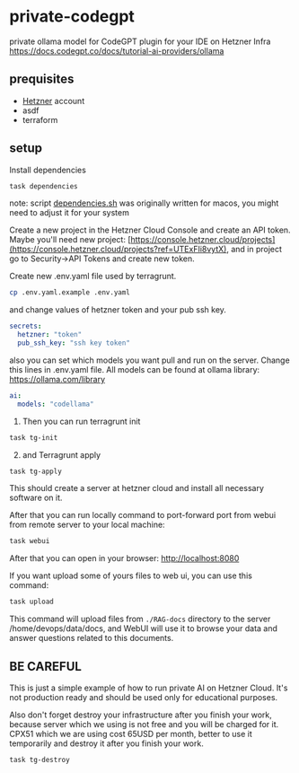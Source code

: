 # private-codegpt
private ollama model for CodeGPT plugin for your IDE on Hetzner Infra
https://docs.codegpt.co/docs/tutorial-ai-providers/ollama

## prequisites
- [Hetzner](https://hetzner.cloud/?ref=UTExFIi8vytX) account
- asdf
- terraform

## setup

Install dependencies
```bash
task dependencies
```
note: script [dependencies.sh](scripts%2Fdependencies.sh) was originally written for macos, you might need to adjust it for your system

Create a new project in the Hetzner Cloud Console and create an API token.
Maybe you'll need new project: [https://console.hetzner.cloud/projects](https://console.hetzner.cloud/projects?ref=UTExFIi8vytX), and in project go to Security->API Tokens and create new token.

Create new .env.yaml file used by terragrunt.
```bash
cp .env.yaml.example .env.yaml
```
and change values of hetzner token and your pub ssh key.
```yaml
secrets:
  hetzner: "token"
  pub_ssh_key: "ssh key token"
```
also you can set which models you want pull and run on the server. Change this lines in .env.yaml file. All models can be found at ollama library: https://ollama.com/library
```yaml
ai:
  models: "codellama"
```
1. Then you can run terragrunt init
```bash
task tg-init
```
2. and Terragrunt apply
```bash
task tg-apply
```

This should create a server at hetzner cloud and install all necessary software on it.

After that you can run locally command to port-forward port from webui from remote server to your local machine:
```bash
task webui
```
After that you can open in your browser: [http://localhost:8080](http://localhost:8080)

If you want upload some of yours files to web ui, you can use this command:
```bash
task upload
```
This command will upload files from `./RAG-docs` directory to the server /home/devops/data/docs, and WebUI will use it to browse your data and answer questions related to this documents.

## BE CAREFUL
This is just a simple example of how to run private AI on Hetzner Cloud. It's not production ready and should be used only for educational purposes.

Also don't forget destroy your infrastructure after you finish your work, because server which we using is not free and you will be charged for it. CPX51 which we are using cost 65USD per month, better to use it temporarily and destroy it after you finish your work.
```bash
task tg-destroy
```
